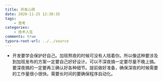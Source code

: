 ```yaml
---
title: 开发心得
date: 2020-11-25 12:38:35
tags: 
	- 思考
categories:
    - 技术人生
comments: true
typora-root-url: ../../source
---
```


- 开发要学会保护好自己。加班熬夜的时候可没有人陪着你。所以像这种要涉及到加班发布的方案一定要自己好好设计。可以不深夜搞一定要尽量不晚上搞。要深夜搞的一定要再三确认好各种细节。提前做好准备，确保深夜的时候需要的工作量很小很快。需要长时间的要确保程序自动化。